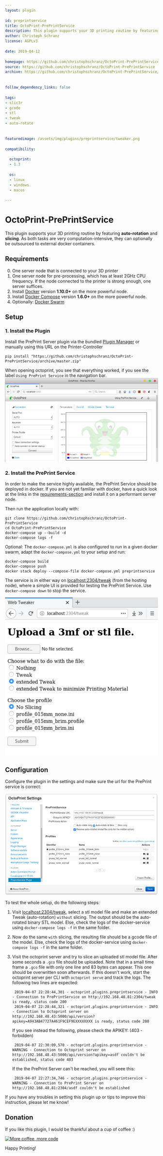 ```yaml
---
layout: plugin

id: preprintservice
title: OctoPrint-PrePrintService
description: This plugin supports your 3D printing routine by featuring **auto-rotation** and **slicing**.
author: Christoph Schranz
license: AGPLv3

date: 2019-04-12

homepage: https://github.com/christophschranz/OctoPrint-PrePrintService
source: https://github.com/christophschranz/OctoPrint-PrePrintService
archive: https://github.com/christophschranz/OctoPrint-PrePrintService/archive/master.zip


follow_dependency_links: false

tags:
- slic3r
- gcode
- stl
- tweak
- auto-rotate


featuredimage: /assets/img/plugins/preprintservice/tweaker.png

compatibility:

  octoprint:
  - 1.3

  os:
  - linux
  - windows
  - macos

---
```


# OctoPrint-PrePrintService

This plugin supports your 3D printing routine by featuring **auto-rotation** and **slicing**.
As both tasks are very computation-intensive, they can optionally be outsourced to 
external docker containers.


## Requirements

0. One server node that is connected to your 3D printer
1. One server node for pre-processing, which has at least 2GHz CPU frequency. If the node connected
   to the printer is strong enough, one server suffices.
1. Install [Docker](https://www.docker.com/community-edition#/download) version **1.10.0+**
   on the more powerful node.
2. Install [Docker Compose](https://docs.docker.com/compose/install/) version **1.6.0+**
   on the more powerful node.
3. Optionally: [Docker Swarm](https://www.youtube.com/watch?v=x843GyFRIIY)


## Setup

### 1. Install the Plugin

Install the PrePrint Server plugin via the bundled [Plugin Manager](http://docs.octoprint.org/en/master/bundledplugins/pluginmanager.html)
or manually using this URL on the Printer-Controller

    pip install "https://github.com/christophschranz/OctoPrint-PrePrintService/archive/master.zip"
    
When opening octoprint, you see that everything worked, if you see the label `Using PrePrint Service`
in the navigation bar.
![OctoPrint_navbar](/assets/img/plugins/preprintservice/OctoPrint_navbar.png)


### 2. Install the PrePrint Service

In order to make the service highly available, the PrePrint Service should be deployed
 in docker. If you are
not yet familiar with docker, have a quick look at the links in the 
[requirements-section](#requirements) and install it on a performant server node.

Then run the application locally with:

    git clone https://github.com/christophschranz/OctoPrint-PrePrintService
    cd OctoPrint-PrePrintService
    docker-compose up --build -d
    docker-compose logs -f
     
Optional: The `docker-compose.yml` is also configured to run in a given docker swarm,
 adapt the `docker-compose.yml` to your setup and run:

    docker-compose build
    docker-compose push
    docker stack deploy --compose-file docker-compose.yml preprintservice


The service is in either way on [localhost:2304/tweak](http://localhost:2304/tweak) 
(from the hosting node), 
where a simple UI is provided for testing the PrePrint Service.
Use `docker-compose down` to stop the service.

![PrePrint Service](/assets/img/plugins/preprintservice/PrePrintService.png)


## Configuration

Configure the plugin in the settings and make sure the url for the PrePrint service is 
correct:

![settings](/assets/img/plugins/preprintservice/settings2.png)

To test the whole setup, do the following steps:

1. Visit [localhost:2304/tweak](http://localhost:2304/tweak), select a stl model file
   and make an extended Tweak (auto-rotation) `without` slicing. The output should be
   the auto-rotated binary STL model. Else, check the logs of the docker-service
   using `docker-compose logs -f` in the same folder.

2. Now do the same `with` slicing, the resulting file should be a gcode file of the model.
   Else, check the logs of the docker-service using `docker-compose logs -f` in the 
   same folder.

3. Visit the octoprint server and try to slice an uploaded stl model file. After
   some seconds a `.gco` file should be uploaded. Note that in a small time frame a
   `.gco` file with only one line and 83 bytes can appear. This one should be overwritten
   soon afterwards.
   If this doesn't work, start the octoprint server per CLI with `octoprint serve`
   and track the logs. The following two lines are expected:
   
        2019-04-07 22:28:44,301 - octoprint.plugins.preprintservice - INFO - Connection to PrePrintService on http://192.168.48.81:2304/tweak is ready, status code 200
        2019-04-07 22:28:44,321 - octoprint.plugins.preprintservice - INFO - Connection to Octoprint server on http://192.168.48.43:5000/api/version?apikey=A943AB47727A461F9CEF9EXXXXXXXX is ready, status code 200

   If you see instead the following, please check the APIKEY: (403 - forbidden)
        
        2019-04-07 22:30:09,570 - octoprint.plugins.preprintservice - WARNING - Connection to Octoprint server on http://192.168.48.43:5000/api/version?apikey=asdf couldn't be established, status code 403

   If the the PrePrint Server can't be reached, you will seee this:
   
        2019-04-07 22:27:34,746 - octoprint.plugins.preprintservice - WARNING - Connection to PrePrint Server on http://192.168.48.81:2304/asdf couldn't be established

   
If you have any troubles in setting this plugin up or tips to improve this instruction,
 please let me know!

## Donation

If you like this plugin, I would be thankful about a cup of coffee :) 

[![More coffee, more code](https://img.shields.io/badge/Donate-PayPal-green.svg)](https://www.paypal.com/cgi-bin/webscr?cmd=_s-xclick&hosted_button_id=RG7UBJMUNLMHN&source=url)

Happy Printing!

